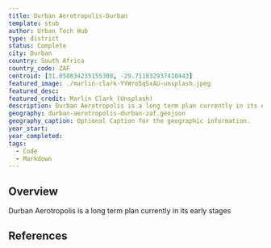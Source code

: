 ```yaml
---
title: Durban Aerotropolis-Durban
template: stub
author: Urban Tech Hub
type: district
status: Complete
city: Durban
country: South Africa
country_code: ZAF
centroid: [31.058834235155388, -29.711832937418443]
featured_image: ./marlin-clark-YYWro5qSxAU-unsplash.jpeg
featured_desc:
featured_credit: Marlin Clark (Unsplash)
description: Durban Aerotropolis is a long term plan currently in its early stages
geography: durban-aerotropolis-durban-zaf.geojson
geography_caption: Optional Caption for the geographic information.
year_start:
year_completed:
tags:
  - Code
  - Markdown
---
```


## Overview

Durban Aerotropolis is a long term plan currently in its early stages

## References

